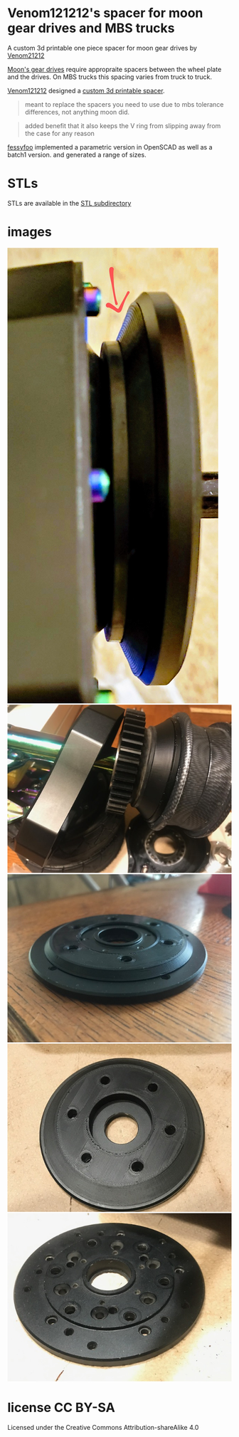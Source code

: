 # Venom121212's spacer for moon gear drives and MBS trucks

A custom 3d printable one piece spacer for moon gear drives by [Venom21212](https://forum.esk8.news/u/venom121212/summary)

[Moon's gear drives](https://forum.esk8.news/t/260-all-terrain-moon-drive/7474)
require appropraite spacers between the wheel plate and the drives.  On MBS
trucks this spacing varies from truck to truck.  

[Venom121212](https://forum.esk8.news/u/venom121212/summary) designed a 
[custom 3d printable spacer](https://forum.esk8.news/t/260-all-terrain-moon-drive/7474/1421). 

> meant to replace the spacers you need to use due to mbs tolerance differences, not anything moon did.

> added benefit that it also keeps the V ring from slipping away from the case for any reason

[fessyfoo](https://forum.esk8.news/u/fessyfoo/summary) implemented a parametric
version in OpenSCAD as well as a batch1 version.  and generated a range of sizes.


# STLs

STLs are available in the [STL subdirectory](./STL)

# images

![venom spacer.jpg](images/venom_spacer.jpg)
![spacer2.jpeg](images/spacer2.jpeg)
![batch1 spacer less than 6mm](images/batch1_spacer_less_than_6mm.jpeg)
![batch1 spacer more than 6mm](images/batch1_spacer_more_than_6mm.jpeg)
![batch1 wheel plate](images/batch1_wheel_plate.jpeg)

# license CC BY-SA

Licensed under the Creative Commons Attribution-shareAlike 4.0

